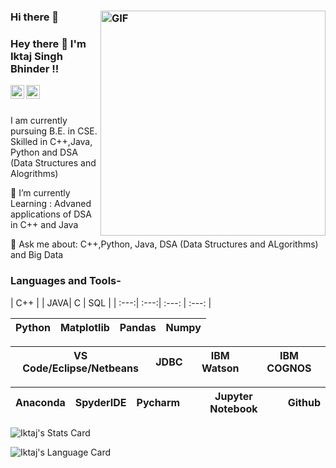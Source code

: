 ### Hi there 👋<img align="right" alt="GIF" src=https://tenor.com/bqrUA.gif width="360"/>

### Hey there 👋 I'm Iktaj Singh Bhinder !!



<a href="https://www.linkedin.com/in/iktaj-bhinder/">
  <img align="left" alt="Iktaj Singh Bhinder Linkedin" width="22px" src="https://cdn.jsdelivr.net/npm/simple-icons@3.13.0/icons/linkedin.svg" />
  
</a>


<a href="https://www.hackerrank.com/iktajbhinder?hr_r=1">
  <img align="left" alt="Iktaj Singh Bhinder Hackerrank" width="22px" src="https://cdn.jsdelivr.net/npm/simple-icons@v3/icons/hackerrank.svg" />
  
</a>
<br></br>


I am currently pursuing B.E. in CSE.
</br>
Skilled in C++,Java, Python and DSA (Data Structures and Alogrithms)



🌱 I’m currently Learning : Advaned applications of DSA in C++ and Java

💬 Ask me about: C++,Python, Java, DSA (Data Structures and ALgorithms) and Big Data



### Languages and Tools-


| C++ |  | JAVA|  C | SQL | 
| :---:| :---:| :---: | :---: | 


| Python | Matplotlib | Pandas | Numpy |
| :---: | :---: | :---: | :---: | 

| VS Code/Eclipse/Netbeans | JDBC | IBM Watson |IBM COGNOS|
| :---: | :---: | :---: | :---: |

| Anaconda | SpyderIDE | Pycharm | Jupyter Notebook | Github |
| :---: | :---: | :---: | :---: | :---: |

![Iktaj's Stats Card](https://github-readme-stats.vercel.app/api?username=IktajBhinder&hide=contribs,prs&show_icons=true&line_height=30&theme=midnight-purple)

![Iktaj's Language Card](https://github-readme-stats.vercel.app/api/top-langs/?username=IktajBhinder&show_icons=true&line_height=30&theme=chartreuse-dark&layout=compact)




